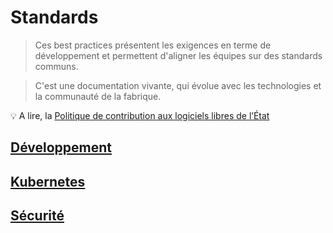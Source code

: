 # Standards

> Ces best practices présentent les exigences en terme de développement et permettent d'aligner les équipes sur des standards communs.

> C'est une documentation vivante, qui évolue avec les technologies et la communauté de la fabrique.

💡 A lire, la [Politique de contribution aux logiciels libres de l’État](https://www.numerique.gouv.fr/publications/politique-logiciel-libre/)

## [Développement](./developpement.md)

## [Kubernetes](./kubernetes.md)

## [Sécurité](./securite.md)
